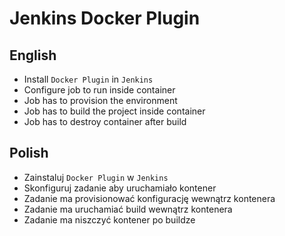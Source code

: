 # Jenkins Docker Plugin

## English

- Install `Docker Plugin` in `Jenkins`
- Configure job to run inside container
- Job has to provision the environment
- Job has to build the project inside container
- Job has to destroy container after build

## Polish

- Zainstaluj `Docker Plugin` w `Jenkins`
- Skonfiguruj zadanie aby uruchamiało kontener
- Zadanie ma provisionować konfigurację wewnątrz kontenera
- Zadanie ma uruchamiać build wewnątrz kontenera
- Zadanie ma niszczyć kontener po buildze
